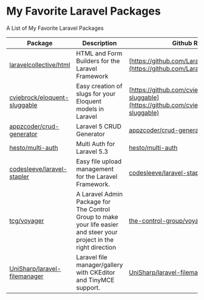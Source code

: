 # My Favorite Laravel Packages

A List of My Favorite Laravel Packages


| Package | Description | Github Repo |
|---------|-------------|-------------|
| [laravelcollective/html](https://packagist.org/packages/laravelcollective/html) | HTML and Form Builders for the Laravel Framework | [https://github.com/LaravelCollective/html](https://github.com/LaravelCollective/html) |
| [cviebrock/eloquent-sluggable](https://packagist.org/packages/cviebrock/eloquent-sluggable) | Easy creation of slugs for your Eloquent models in Laravel | [https://github.com/cviebrock/eloquent-sluggable](https://github.com/cviebrock/eloquent-sluggable) | 
| [appzcoder/crud-generator](https://packagist.org/packages/appzcoder/crud-generator) | Laravel 5 CRUD Generator | [appzcoder/crud-generator](https://github.com/appzcoder/crud-generator) |
| [hesto/multi-auth](https://packagist.org/packages/hesto/multi-auth) | Multi Auth for Laravel 5.3 | [hesto/multi-auth](https://github.com/hesto/multi-auth) |
| [codesleeve/laravel-stapler](https://packagist.org/packages/codesleeve/laravel-stapler) | Easy file upload management for the Laravel Framework. | [codesleeve/laravel-stapler](https://github.com/codesleeve/laravel-stapler) |
| [tcg/voyager](https://packagist.org/packages/tcg/voyager) | A Laravel Admin Package for The Control Group to make your life easier and steer your project in the right direction | [the-control-group/voyager](https://github.com/the-control-group/voyager) |
| [UniSharp/laravel-filemanager](https://packagist.org/packages/unisharp/laravel-filemanager) | Laravel file manager/gallery with CKEditor and TinyMCE support. | [UniSharp/laravel-filemanager](https://github.com/UniSharp/laravel-filemanager) |